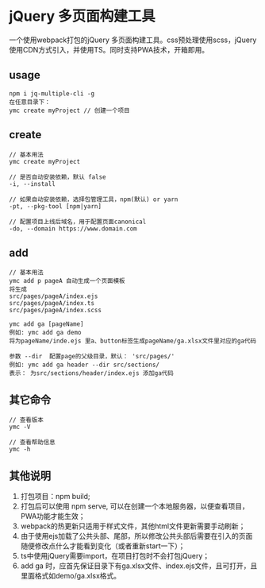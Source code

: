 # jQuery 多页面构建工具

一个使用webpack打包的jQuery 多页面构建工具。css预处理使用scss，jQuery使用CDN方式引入，并使用TS。同时支持PWA技术，开箱即用。
## usage

```
npm i jq-multiple-cli -g
在任意目录下：
ymc create myProject // 创建一个项目
```

## create

```
// 基本用法
ymc create myProject

// 是否自动安装依赖，默认 false
-i, --install

// 如果自动安装依赖，选择包管理工具，npm(默认) or yarn
-pt, --pkg-tool [npm|yarn]

// 配置项目上线后域名，用于配置页面canonical
-do, --domain https://www.domain.com
```

## add

```
// 基本用法
ymc add p pageA 自动生成一个页面模板
将生成
src/pages/pageA/index.ejs
src/pages/pageA/index.ts
src/pages/pageA/index.scss

ymc add ga [pageName] 
例如: ymc add ga demo 
将为pageName/inde.ejs 里a、button标签生成pageName/ga.xlsx文件里对应的ga代码

参数 --dir  配置page的父级目录，默认： 'src/pages/'
例如: ymc add ga header --dir src/sections/
表示： 为src/sections/header/index.ejs 添加ga代码
```

## 其它命令

```
// 查看版本
ymc -V

// 查看帮助信息
ymc -h
```

## 其他说明

1. 打包项目：npm build;
2. 打包后可以使用 npm serve, 可以在创建一个本地服务器，以便查看项目，PWA功能才能生效；
3. webpack的热更新只适用于样式文件，其他html文件更新需要手动刷新；
4. 由于使用ejs加载了公共头部、尾部，所以修改公共头部后需要在引入的页面随便修改点什么才能看到变化（或者重新start一下）；
5. ts中使用jQuery需要import，在项目打包时不会打包jQuery；
6. add ga 时，应首先保证目录下有ga.xlsx文件、index.ejs文件，且可打开，且里面格式如demo/ga.xlsx格式。
